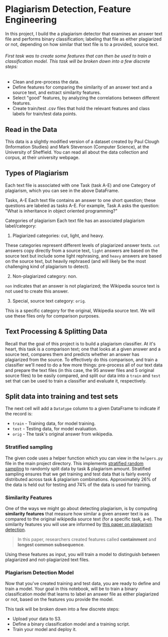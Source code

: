 # Plagiarism Detection, Feature Engineering

In this project, I build the a plagiarism detector that examines an answer text file and performs binary classification; labeling that file as either plagiarized or not, depending on how similar that text file is to a provided, source text.


###### First task was to create some features that can then be used to train a classification model. This task will be broken down into a few discrete steps:

* Clean and pre-process the data.
* Define features for comparing the similarity of an answer text and a source text, and extract similarity features.
* Select "good" features, by analyzing the correlations between different features.
* Create train/test .csv files that hold the relevant features and class labels for train/test data points.


## Read in the Data

This data is a slightly modified version of a dataset created by Paul Clough (Information Studies) and Mark Stevenson (Computer Science), at the University of Sheffield. You can read all about the data collection and corpus, at their university webpage.

## Types of Plagiarism
Each text file is associated with one Task (task A-E) and one Category of plagiarism, which you can see in the above DataFrame.

Tasks, A-E
Each text file contains an answer to one short question; these questions are labeled as tasks A-E. For example, Task A asks the question: "What is inheritance in object oriented programming?"

Categories of plagiarism
Each text file has an associated plagiarism label/category:

1. Plagiarized categories: cut, light, and heavy.

These categories represent different levels of plagiarized answer texts. `cut` answers copy directly from a source text, `light` answers are based on the source text but include some light rephrasing, and `heavy` answers are based on the source text, but heavily rephrased (and will likely be the most challenging kind of plagiarism to detect).

2. Non-plagiarized category: non.

`non` indicates that an answer is not plagiarized; the Wikipedia source text is not used to create this answer.

3. Special, source text category: `orig`.

This is a specific category for the original, Wikipedia source text. We will use these files only for comparison purposes.


## Text Processing & Splitting Data

Recall that the goal of this project is to build a plagiarism classifier. At it's heart, this task is a comparison text; one that looks at a given answer and a source text, compares them and predicts whether an answer has plagiarized from the source. To effectively do this comparison, and train a classifier we'll need to do a few more things: pre-process all of our text data and prepare the text files (in this case, the 95 answer files and 5 original source files) to be easily compared, and split our data into a `train` and `test` set that can be used to train a classifier and evaluate it, respectively. 

## Split data into training and test sets

The next cell will add a `Datatype` column to a given DataFrame to indicate if the record is: 
* `train` - Training data, for model training.
* `test` - Testing data, for model evaluation.
* `orig` - The task's original answer from wikipedia.

### Stratified sampling

The given code uses a helper function which you can view in the `helpers.py` file in the main project directory. This implements [stratified random sampling](https://en.wikipedia.org/wiki/Stratified_sampling) to randomly split data by task & plagiarism amount. Stratified sampling ensures that we get training and test data that is fairly evenly distributed across task & plagiarism combinations. Approximately 26% of the data is held out for testing and 74% of the data is used for training.

### Similarity Features 

One of the ways we might go about detecting plagiarism, is by computing **similarity features** that measure how similar a given answer text is as compared to the original wikipedia source text (for a specific task, a-e). The similarity features you will use are informed by [this paper on plagiarism detection](https://s3.amazonaws.com/video.udacity-data.com/topher/2019/January/5c412841_developing-a-corpus-of-plagiarised-short-answers/developing-a-corpus-of-plagiarised-short-answers.pdf). 
> In this paper, researchers created features called **containment** and **longest common subsequence**. 

Using these features as input, you will train a model to distinguish between plagiarized and not-plagiarized text files.

### Plagiarism Detection Model

Now that you've created training and test data, you are ready to define and train a model. Your goal in this notebook, will be to train a binary classification model that learns to label an answer file as either plagiarized or not, based on the features you provide the model.

This task will be broken down into a few discrete steps:

* Upload your data to S3.
* Define a binary classification model and a training script.
* Train your model and deploy it.
